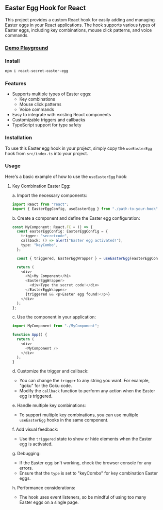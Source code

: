 ## Easter Egg Hook for React

This project provides a custom React hook for easily adding and managing Easter eggs in your React applications. The hook supports various types of Easter eggs, including key combinations, mouse click patterns, and voice commands.

### [Demo Playground](https://stackblitz.com/edit/react-hidden-easter-egg?file=src%2FApp.js,src%2Fdemo%2Findex.tsx)


### Install

```sh
npm i react-secret-easter-egg
```

### Features

- Supports multiple types of Easter eggs:
  - Key combinations
  - Mouse click patterns
  - Voice commands
- Easy to integrate with existing React components
- Customizable triggers and callbacks
- TypeScript support for type safety

### Installation

To use this Easter egg hook in your project, simply copy the `useEasterEgg` hook from `src/index.ts` into your project.

### Usage

Here's a basic example of how to use the `useEasterEgg` hook:

1. Key Combination Easter Egg:

   a. Import the necessary components:
      ```typescript
      import React from "react";
      import { EasterEggConfig, useEasterEgg } from "./path-to-your-hook";
      ```

   b. Create a component and define the Easter egg configuration:
      ```typescript
      const MyComponent: React.FC = () => {
        const easterEggConfig: EasterEggConfig = {
          trigger: "secretcode",
          callback: () => alert("Easter egg activated!"),
          type: "keyCombo",
        };

        const { triggered, EasterEggWrapper } = useEasterEgg(easterEggConfig);

        return (
          <div>
            <h1>My Component</h1>
            <EasterEggWrapper>
              <div>Type the secret code!</div>
            </EasterEggWrapper>
            {triggered && <p>Easter egg found!</p>}
          </div>
        );
      };
      ```

   c. Use the component in your application:
      ```typescript
      import MyComponent from "./MyComponent";

      function App() {
        return (
          <div>
            <MyComponent />
          </div>
        );
      }
      ```

   d. Customize the trigger and callback:
      - You can change the `trigger` to any string you want. For example, "goku" for the Goku code.
      - Modify the `callback` function to perform any action when the Easter egg is triggered.

   e. Handle multiple key combinations:
      - To support multiple key combinations, you can use multiple `useEasterEgg` hooks in the same component.

   f. Add visual feedback:
      - Use the `triggered` state to show or hide elements when the Easter egg is activated.

   g. Debugging:
      - If the Easter egg isn't working, check the browser console for any errors.
      - Ensure that the `type` is set to "keyCombo" for key combination Easter eggs.

   h. Performance considerations:
      - The hook uses event listeners, so be mindful of using too many Easter eggs on a single page.
